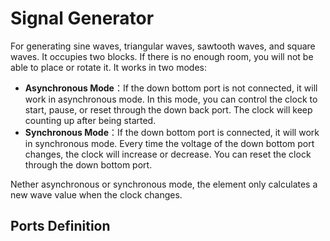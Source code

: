 <script setup lang="ts">
import ElectricConnection from "../../../components/ElectricElement/ElectricConnection";
import ElectricConnectorType from "../../../components/ElectricElement/ElectricConnectorType";
import ElectricConnectorDirection from "../../../components/ElectricElement/ElectricConnectorDirection";
import ElectricConnectionDisplayMode from "../../../components/ElectricElement/ElectricConnectionDisplayMode";
import IOPort from "../../../components/ElectricElement/IOPort";
import SignalGeneratorElement from "../../../components/ElectricElement/SignalGeneratorElement.vue";

let connections = [
    new ElectricConnection(ElectricConnectorDirection.UpTop, ElectricConnectorType.Output, ElectricConnectionDisplayMode.Hide, [
        new IOPort(1, 32, "Wave Value", "Output the integer part of the current wave value.")
    ]),
    new ElectricConnection(ElectricConnectorDirection.UpRight, ElectricConnectorType.Input, ElectricConnectionDisplayMode.StartAndEnd, [
        new IOPort(1, 4, "Wave Kind", "If this is 0 or others not written in below, the wave will be sine wave. If this is 1, it will be triangular wave. If this is 2, it will be sawtooth wave. If this is 3, it will be square wave."),
        new IOPort(5, 6, "Wave Gap Behavior", "If this is 0 or 3, the voltage of gap will be 0. If this is 1, it will be the last voltage of the wave. If this is 2, it will be the value of the`Wave Vertical Offset`"),
        new IOPort(7, 7, "Random Wave Amplitude", "If this is 1, every time the clock resets or overflows, the wave amplitude for calculating will be set to a random value not greater than the`wave amplitude`you set."),
        new IOPort(8, 8, "The Sign of Wave Vertical Offset", "See`Wave Vertical Offset`"),
        new IOPort(9, 16, "Empty", "No effect."),
        new IOPort(17, 32, "Wave Gap", "Set how many steps the wave gaps. The voltage of gap can be adjusted by`Wave Gap Behavior`.  After set, the clock will be rest."),
    ]),
    new ElectricConnection(ElectricConnectorDirection.UpLeft, ElectricConnectorType.Input, ElectricConnectionDisplayMode.Hide, [
        new IOPort(1, 32, "Wave Vertical Offset", "If`The Sign of Wave Vertical Offset`is 0, the lowest 31 bits will be added to the wave value. Otherwise, it will be subtracted.")
    ]),
    new ElectricConnection(ElectricConnectorDirection.UpIn, ElectricConnectorType.Output, ElectricConnectionDisplayMode.Hide, [
        new IOPort(1, 32, "Current Clock", "Output the current clock position")
    ]),
    new ElectricConnection(ElectricConnectorDirection.DownRight, ElectricConnectorType.Input, ElectricConnectionDisplayMode.StartAndEnd, [
        new IOPort(1, 16, "Wave Circle", "Set the circle of wave. After set, the clock will be rest."),
        new IOPort(17, 32, "Wave Horizontal Offset", "If the highest bit is 0, before calculating the wave value, the lowest 15 bits will be added to the clock. Otherwise, it will be subtracted. (This operation also can be called adjusting phase.)")
    ]),
    new ElectricConnection(ElectricConnectorDirection.DownLeft, ElectricConnectorType.Input, ElectricConnectionDisplayMode.Hide, [
        new IOPort(1, 16, "Wave Amplitude", "Set the amplitude of wave.")
    ]),
    new ElectricConnection(ElectricConnectorDirection.DownBottom, ElectricConnectorType.Input, ElectricConnectionDisplayMode.Hide, [
        new IOPort(1, 32, "Adjust Clock", "If this port is not connected, the element will work in asynchronous mode, otherwise in synchronous mode.<br/>If the highest bit is 0, the lowest 31 bits will be added to the clock. Otherwise, it will be subtracted.")
    ]),
    new ElectricConnection(ElectricConnectorDirection.DownIn, ElectricConnectorType.Input, ElectricConnectionDisplayMode.Hide, [
        new IOPort(1, 32, "<div style=\"text-wrap: nowrap;\">For Async<br/>Control Clock</div>", "If this is 0, the clock will be rest. If this is less than 8, the clocks will be paused. Otherwise the clock will keep counting up."),
        new IOPort(1, 32, "<div style=\"text-wrap: nowrap;\">For Sync<br/>Reset Clock</div>", "Raising from 0 will reset the clock.")
    ])
];
</script>

# Signal Generator

For generating sine waves, triangular waves, sawtooth waves, and square waves. It occupies two blocks. If there is no enough room, you will not be able to place or rotate it. It works in two modes:

* **Asynchronous Mode**：If the down bottom port is not connected, it will work in asynchronous mode. In this mode, you can control the clock to start, pause, or reset through the down back port. The clock will keep counting up after being started.
* **Synchronous Mode**：If the down bottom port is connected, it will work in synchronous mode. Every time the voltage of the down bottom port changes, the clock will increase or decrease. You can reset the clock through the down bottom port.

Nether asynchronous or synchronous mode, the element only calculates a new wave value when the clock changes.

## Ports Definition

<SignalGeneratorElement imgAltPrefix="Signal Generator" :connections="connections" imgSrc="/images/expand/others/GVSignalGeneratorBlock.webp"/>